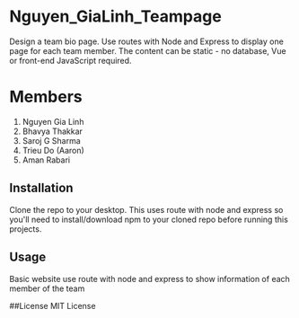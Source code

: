 # Nguyen_GiaLinh_Teampage
Design a team bio page. Use routes with Node and Express to display one page for each team member. The content can be static - no database, Vue or front-end JavaScript required. 

# Members
1. Nguyen Gia Linh
2. Bhavya Thakkar
3. Saroj G Sharma
4. Trieu Do (Aaron)
5. Aman Rabari

## Installation
Clone the repo to your desktop. This uses route with node and express so you'll need to install/download npm to your cloned repo before running this projects.

## Usage
Basic website use route with node and express to show information of each member of the team

##License
MIT License
